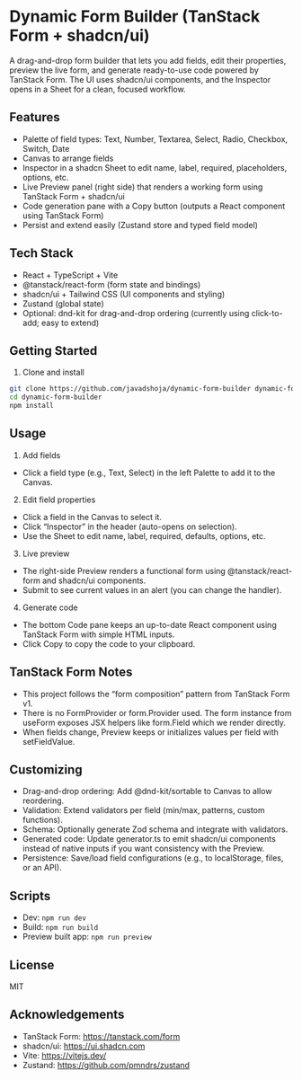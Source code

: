 # Dynamic Form Builder (TanStack Form + shadcn/ui)

A drag-and-drop form builder that lets you add fields, edit their properties, preview the live form, and generate ready-to-use code powered by TanStack Form. The UI uses shadcn/ui components, and the Inspector opens in a Sheet for a clean, focused workflow.

## Features

- Palette of field types: Text, Number, Textarea, Select, Radio, Checkbox, Switch, Date
- Canvas to arrange fields
- Inspector in a shadcn Sheet to edit name, label, required, placeholders, options, etc.
- Live Preview panel (right side) that renders a working form using TanStack Form + shadcn/ui
- Code generation pane with a Copy button (outputs a React component using TanStack Form)
- Persist and extend easily (Zustand store and typed field model)

## Tech Stack

- React + TypeScript + Vite
- @tanstack/react-form (form state and bindings)
- shadcn/ui + Tailwind CSS (UI components and styling)
- Zustand (global state)
- Optional: dnd-kit for drag-and-drop ordering (currently using click-to-add; easy to extend)

## Getting Started

1. Clone and install

```bash
git clone https://github.com/javadshoja/dynamic-form-builder dynamic-form-builder
cd dynamic-form-builder
npm install
```

## Usage

1. Add fields

- Click a field type (e.g., Text, Select) in the left Palette to add it to the Canvas.

2. Edit field properties

- Click a field in the Canvas to select it.
- Click “Inspector” in the header (auto-opens on selection).
- Use the Sheet to edit name, label, required, defaults, options, etc.

3. Live preview

- The right-side Preview renders a functional form using @tanstack/react-form and shadcn/ui components.
- Submit to see current values in an alert (you can change the handler).

4. Generate code

- The bottom Code pane keeps an up-to-date React component using TanStack Form with simple HTML inputs.
- Click Copy to copy the code to your clipboard.

## TanStack Form Notes

- This project follows the “form composition” pattern from TanStack Form v1.
- There is no FormProvider or form.Provider used. The form instance from useForm exposes JSX helpers like form.Field which we render directly.
- When fields change, Preview keeps or initializes values per field with setFieldValue.

## Customizing

- Drag-and-drop ordering: Add @dnd-kit/sortable to Canvas to allow reordering.
- Validation: Extend validators per field (min/max, patterns, custom functions).
- Schema: Optionally generate Zod schema and integrate with validators.
- Generated code: Update generator.ts to emit shadcn/ui components instead of native inputs if you want consistency with the Preview.
- Persistence: Save/load field configurations (e.g., to localStorage, files, or an API).

## Scripts

- Dev: `npm run dev`
- Build: `npm run build`
- Preview built app: `npm run preview`

## License

MIT

## Acknowledgements

- TanStack Form: https://tanstack.com/form
- shadcn/ui: https://ui.shadcn.com
- Vite: https://vitejs.dev/
- Zustand: https://github.com/pmndrs/zustand

